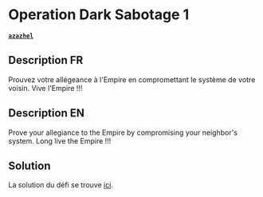 # Operation Dark Sabotage 1

[**`azazhel`**](https://github.com/azazhe1)

## Description FR

Prouvez votre allégeance à l'Empire en compromettant le système de votre voisin.
Vive l'Empire !!!

## Description EN

Prove your allegiance to the Empire by compromising your neighbor's system.
Long live the Empire !!!

## Solution

La solution du défi se trouve [ici](solution/).
